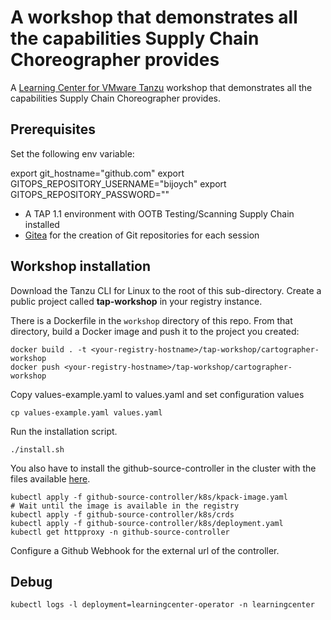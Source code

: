 # A workshop that demonstrates all the capabilities Supply Chain Choreographer provides

A [Learning Center for VMware Tanzu](https://docs.vmware.com/en/Tanzu-Application-Platform/1.1/tap/GUID-learning-center-about.html) workshop that demonstrates all the capabilities Supply Chain Choreographer provides.

## Prerequisites

Set the following env variable:

export git_hostname="github.com"
export GITOPS_REPOSITORY_USERNAME="bijoych"
export GITOPS_REPOSITORY_PASSWORD="<GITHUB TOKEN>"

- A TAP 1.1 environment with OOTB Testing/Scanning Supply Chain installed
- [Gitea](https://gitea.io) for the creation of Git repositories for each session

## Workshop installation
Download the Tanzu CLI for Linux to the root of this sub-directory.
Create a public project called **tap-workshop** in your registry instance. 

There is a Dockerfile in the `workshop` directory of this repo. From that directory, build a Docker image and push it to the project you created:
```
docker build . -t <your-registry-hostname>/tap-workshop/cartographer-workshop
docker push <your-registry-hostname>/tap-workshop/cartographer-workshop
```

Copy values-example.yaml to values.yaml and set configuration values
```
cp values-example.yaml values.yaml
```
Run the installation script.
```
./install.sh
```

You also have to install the github-source-controller in the cluster with the files available [here](/github-source-controller/k8s).
```
kubectl apply -f github-source-controller/k8s/kpack-image.yaml 
# Wait until the image is available in the registry
kubectl apply -f github-source-controller/k8s/crds
kubectl apply -f github-source-controller/k8s/deployment.yaml
kubectl get httpproxy -n github-source-controller
```
Configure a Github Webhook for the external url of the controller. 

## Debug
```
kubectl logs -l deployment=learningcenter-operator -n learningcenter
```
